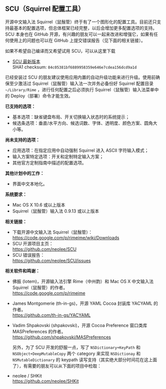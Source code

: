 ## SCU（Squirrel 配置工具）

开源中文输入法 Squirrel（鼠鬚管）终于有了一个图形化的配置工具。目前还只支持最基本的配置选项，但总体框架已经完整，以后会增加更多配置选项的支持。SCU 本身也在 GitHub 开源，有兴趣的朋友可以一起来改进和增强它，如果有任何使用上的问题也可以在 GitHub 上提交错误报告（见下面的相关链接）。

如果不希望自己编译而又希望试用 SCU，可以从这里下载

- [SCU 最新版本](http://update.soulhacker.me/scu/SCU.zip)  
  SHA1 checksum: `84c05381bf6889958359e646e7cdea156dcd9a1d`
  
已经安装过 SCU 的朋友建议使用应用内置的自动升级功能来进行升级。使用前确保至少激活过 Squirrel（鼠鬚管）输入法一次并务必备份好 Squirrel 配置目录 `~/Library/Rime` ，进行任何配置之后必须执行 Squirrel（鼠鬚管）输入法菜单中的 Deploy（部署）命令才能生效。

**已支持的选项：**

- 基本选项：缺省键盘布局、开关切换输入状态时的系统提示；
- 候选条选项：垂直/水平方向、候选词数、字体、透明度、颜色方案、圆角大小等。

**尚未支持的选项：**

- 应用选项：在指定应用中自动强制 Squirrel 进入 ASCII 字符输入模式；
- 输入方案特定选项：开关和定制特定输入方案；
- 其他官方定制指南中描述的配置选项。

**其他计划中的工作：**

- 界面中文本地化。

**系统要求：**

- Mac OS X 10.6 或以上版本
- Squirrel（鼠鬚管）输入法 0.9.13 或以上版本

**相关链接：**

- 下载开源中文输入法 Squirrel（鼠鬚管）：  
  https://code.google.com/p/rimeime/wiki/Downloads
- SCU 开源项目主页：  
  https://github.com/neolee/SCU
- SCU 错误报告：  
  https://github.com/neolee/SCU/issues

**相关软件和鸣谢：**

- 佛振 (lotem)，开源输入法引擎 Rime（中州韵）和 Mac OS X 中文输入法 Squirrel（鼠鬚管）的作者。  
  https://code.google.com/p/rimeime
- James Montgomerie (th-in-gs)，开源 YAML Cocoa 封装库 YACYAML 的作者。  
  https://github.com/th-in-gs/YACYAML
- Vadim Shpakovski (shpakovski)，开源 Cocoa Preference 窗口类库 MASPreferences 的作者。  
  https://github.com/shpakovski/MASPreferences

  另外，为了 SCU 开发的舒服一点，写了 `NSDictionary+KeyPath` 和 `NSObject+DeepMutableCopy` 两个 category 来实现 `NSDictionay` 和 `NSMutableDictionary` 的 keypath 读写支持（其实绝大部分时间花在这上面了），有需要的朋友可以从下面的项目中检取：

- neolee / SHKit  
  https://github.com/neolee/SHKit
